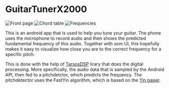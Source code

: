
# GuitarTunerX2000

![Front page]("https://github.com/victorhook/GuitarTunerX2000/blob/master/images/front_page.jpg")
![Chord table]("https://github.com/victorhook/GuitarTunerX2000/blob/master/images/chord_table.jpg")
![Frequencies]("https://github.com/victorhook/GuitarTunerX2000/blob/master/images/frequencies.jpg")

This is an android app that is used to help you tune your guitar. The phone uses the microphone to record audio and then shows the predicted fundamental frequency of this audio. Together with som UI, this hopefully makes it easy to visualize how close you are to the correct frequency for a specific pitch.


 This is done with the help of [TarsosDSP](https://github.com/JorenSix/TarsosDSP) lirary that does the digital processing. More specifically, the audio data that is sampled by the Android API, then fed to a pitchdetctor, which predicts the frequency. The pitchdetector uses the FastYin algorithm, which is based on the [Yin paper](http://audition.ens.fr/adc/pdf/2002_JASA_YIN.pdf).


